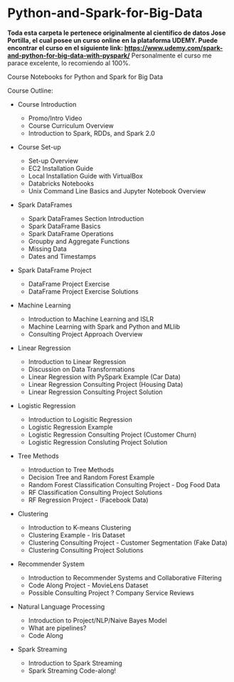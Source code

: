 # Python-and-Spark-for-Big-Data

**Toda esta carpeta le pertenece originalmente al científico de datos Jose Portilla, el cual posee un curso online en la plataforma UDEMY. Puede encontrar el curso en el siguiente link: https://www.udemy.com/spark-and-python-for-big-data-with-pyspark/** Personalmente el curso me parace excelente, lo recomiendo al 100%.

Course Notebooks for Python and Spark for Big Data

Course Outline:

* Course Introduction
    * Promo/Intro Video
    * Course Curriculum Overview
    * Introduction to Spark, RDDs, and Spark 2.0
    
* Course Set-up
    * Set-up Overview
    * EC2 Installation Guide
    * Local Installation Guide with VirtualBox
    * Databricks Notebooks
    * Unix Command Line Basics and Jupyter Notebook Overview
    
* Spark DataFrames
    * Spark DataFrames Section Introduction
    * Spark DataFrame Basics
    * Spark DataFrame Operations
    * Groupby and Aggregate Functions
    * Missing Data
    * Dates and Timestamps
    
* Spark DataFrame Project
    * DataFrame Project Exercise
    * DataFrame Project Exercise Solutions
    
* Machine Learning
    * Introduction to Machine Learning and ISLR
    * Machine Learning with Spark and Python and MLlib
    * Consulting Project Approach Overview
    
* Linear Regression
    * Introduction to Linear Regression 
    * Discussion on Data Transformations
    * Linear Regression with PySpark Example (Car Data)
    * Linear Regression Consulting Project (Housing Data)
    * Linear Regression Consulting Project Solution

* Logistic Regression
    * Introduction to Logisitic Regression 
    * Logistic Regression Example
    * Logistic Regression Consulting Project (Customer Churn)
    * Logistic Regression Consluting Project Solution
    
* Tree Methods
    * Introduction to Tree Methods
    * Decision Tree and Random Forest Example
    * Random Forest Classification Consulting Project - Dog Food Data
    * RF Classification Consulting Project Solutions
    * RF Regression Project - (Facebook Data)
    
* Clustering
    * Introduction to K-means Clustering
    * Clustering Example - Iris Dataset
    * Clustering Consulting Project - Customer Segmentation (Fake Data)
    * Clustering Consulting Project Solutions
    
* Recommender System
    * Introduction to Recommender Systems and Collaborative Filtering
    * Code Along Project - MovieLens Dataset
    * Possible Consulting Project ? Company Service Reviews
    
* Natural Language Processing
    * Introduction to Project/NLP/Naive Bayes Model
    * What are pipelines?
    * Code Along 
    
* Spark Streaming
    * Introduction to Spark Streaming 
    * Spark Streaming Code-along!
 
    
    
    

 
